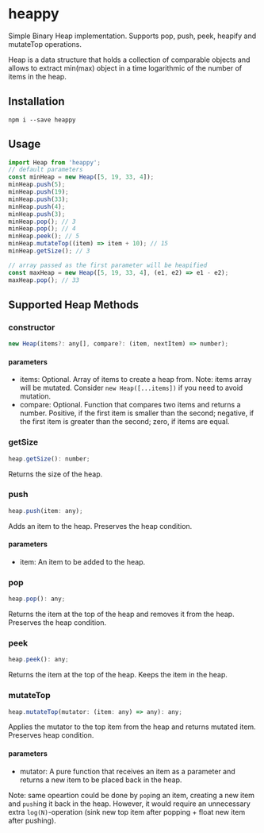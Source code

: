 # heappy
Simple Binary Heap implementation.
Supports pop, push, peek, heapify and mutateTop operations.

Heap is a data structure that holds a collection of comparable objects and allows to extract min(max) object in a time logarithmic of the
number of items in the heap.

## Installation
```
npm i --save heappy
```

## Usage
```js
import Heap from 'heappy';
// default parameters
const minHeap = new Heap([5, 19, 33, 4]);
minHeap.push(5);
minHeap.push(19);
minHeap.push(33);
minHeap.push(4);
minHeap.push(3);
minHeap.pop(); // 3
minHeap.pop(); // 4
minHeap.peek(); // 5
minHeap.mutateTop((item) => item + 10); // 15
minHeap.getSize(); // 3

// array passed as the first parameter will be heapified
const maxHeap = new Heap([5, 19, 33, 4], (e1, e2) => e1 - e2);
maxHeap.pop(); // 33
```

## Supported Heap Methods
### constructor
```js
new Heap(items?: any[], compare?: (item, nextItem) => number);
```
#### parameters
 - items: Optional. Array of items to create a heap from. Note: items array will be mutated. Consider `new Heap([...items])` if you need to avoid mutation.
 - compare: Optional. Function that compares two items and returns a number. Positive, if the first item is smaller than the second; negative, if the first item is greater than the second; zero, if items are equal.


### getSize
```js
heap.getSize(): number;
```
Returns the size of the heap.

### push
```js
heap.push(item: any);
```
Adds an item to the heap. Preserves the heap condition.
#### parameters
 - item: An item to be added to the heap.

### pop
```js
heap.pop(): any;
```
Returns the item at the top of the heap and removes it from the heap. Preserves the heap condition.

### peek
```js
heap.peek(): any;
```
Returns the item at the top of the heap. Keeps the item in the heap.

### mutateTop
```js
heap.mutateTop(mutator: (item: any) => any): any;
```
Applies the mutator to the top item from the heap and returns mutated item. Preserves heap condition.
#### parameters
 - mutator: A pure function that receives an item as a parameter and returns a new item to be placed back in the heap.

Note: same opeartion could be done by `pop`ing an item, creating a new item and `push`ing it back in the heap. However, it would require an unnecessary extra `log(N)`-operation (sink new top item after popping + float new item after pushing).